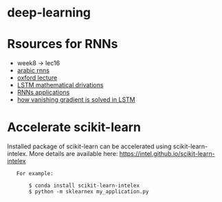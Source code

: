 # deep-learning


# Rsources for RNNs
* week8 -> lec16
* [arabic rnns](https://www.youtube.com/watch?v=2ftru4s6gvU&list=PLQkyODvJ8ywsLydDYORIlJxV9KarhXp9O&index=124)
* [oxford lecture](https://www.youtube.com/watch?v=56TYLaQN4N8&list=PLE6Wd9FR--EfW8dtjAuPoTuPcqmOV53Fu&index=15)
* [LSTM mathematical drivations](https://arunmallya.github.io/writeups/nn/lstm/index.html#/1)
* [RNNs applications](https://karpathy.github.io/2015/05/21/rnn-effectiveness/)
* [how vanishing gradient is solved in LSTM](https://medium.datadriveninvestor.com/how-do-lstm-networks-solve-the-problem-of-vanishing-gradients-a6784971a577)



# Accelerate scikit-learn

 Installed package of scikit-learn can be accelerated using scikit-learn-intelex. More details are available here: https://intel.github.io/scikit-learn-intelex

 ```
    For example:

        $ conda install scikit-learn-intelex
        $ python -m sklearnex my_application.py
```


